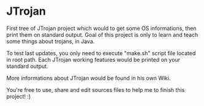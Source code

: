 # JTrojan
First tree of JTrojan project which would to get some OS informations, then print them on standard output. Goal of this project is only to learn and teach some things about trojans, in Java.

To test last updates, you only need to execute "make.sh" script file located in root path.
Each JTrojan working features would be printed on your standard output.

More informations about JTrojan would be found in his own Wiki.

You're free to use, share and edit sources files to help me to finish this project! :)
